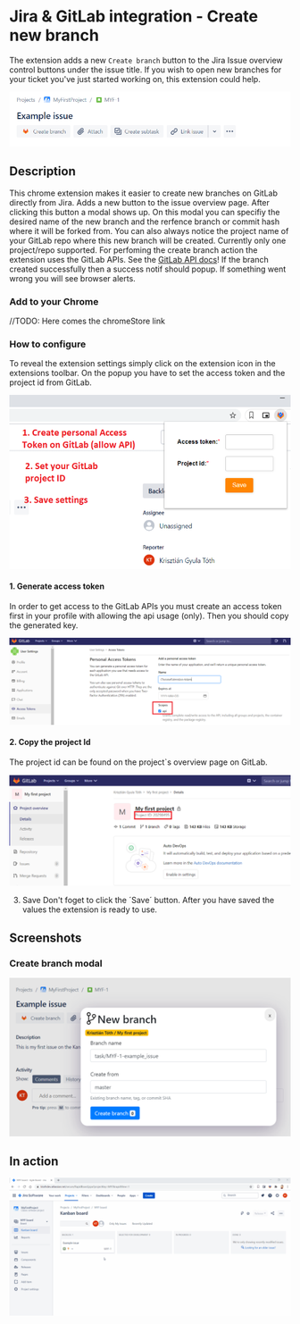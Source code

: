 # Jira & GitLab integration - Create new branch
The extension adds a new `Create branch` button to the Jira Issue overview control buttons under the issue title. If you wish to open new branches for your ticket you've just started working on, this extension could help.

![Screenshot1](screenshots/Capture9.PNG)

## Description
This chrome extension makes it easier to create new branches on GitLab directly from Jira. Adds a new button to the issue overview page. After clicking this button a modal shows up. On this modal you can specifiy the desired name of the new branch and the rerfence branch or commit hash where it will be forked from. You can also always notice the  project name of your GitLab repo where this new branch will be created. Currently only one project/repo supported. 
For perfoming the create branch action the extension uses the GitLab APIs. See the [GitLab API docs](https://docs.gitlab.com/ee/api/)!
If the branch created successfully then a success notif should popup. If something went wrong you will see browser alerts.

### Add to your Chrome
//TODO: Here comes the chromeStore link

### How to configure
To reveal the extension settings simply click on the extension icon in the extensions toolbar. On the popup you have to set the access token and the project id from GitLab.

![Screenshot4](screenshots/Capture7.png)

#### 1. Generate access token
In order to get access to the GitLab APIs you must create an access token first in your profile with allowing the api usage (only). Then you should copy the generated key.

![Screenshot4](screenshots/Capture11.png)

#### 2. Copy the project Id
The project id can be found on the project`s overview page on GitLab. 

![Screenshot5](screenshots/Capture10.PNG)

3. Save
Don't foget to click the ´Save´ button. After you have saved the values the extension is ready to use.

## Screenshots
### Create branch modal
![Screenshot7](screenshots/Capture2.PNG)

## In action

![Screenrecord9](screenshots/how-it-works.gif)
